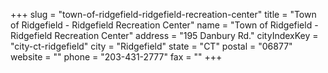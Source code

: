 +++
slug = "town-of-ridgefield-ridgefield-recreation-center"
title = "Town of Ridgefield - Ridgefield Recreation Center"
name = "Town of Ridgefield - Ridgefield Recreation Center"
address = "195 Danbury Rd."
cityIndexKey = "city-ct-ridgefield"
city = "Ridgefield"
state = "CT"
postal = "06877"
website = ""
phone = "203-431-2777"
fax = ""
+++
